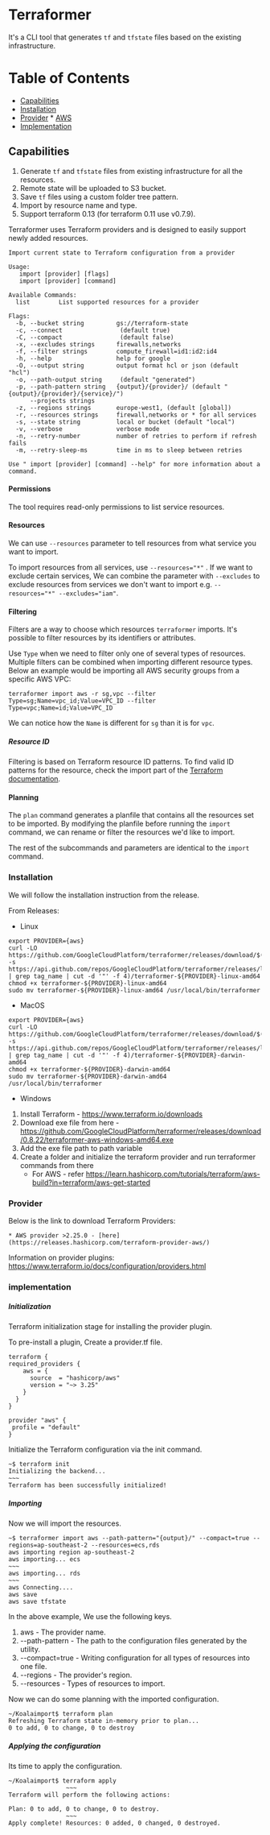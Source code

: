 # Terraformer

It's a CLI tool that generates `tf` and `tfstate` files based on the existing infrastructure.


# Table of Contents
- [Capabilities](#capabilities)
- [Installation](#installation)
- [Provider](#provider)
       * [AWS](/Docs/aws.md)
- [Implementation](#implementation)

## Capabilities

1. Generate `tf` and `tfstate` files from existing infrastructure for all the
    resources.
2. Remote state will be uploaded to S3 bucket.
3. Save `tf` files using a custom folder tree pattern.
4. Import by resource name and type.
5. Support terraform 0.13 (for terraform 0.11 use v0.7.9).

Terraformer uses Terraform providers and is designed to easily support newly added resources.
```
Import current state to Terraform configuration from a provider

Usage:
   import [provider] [flags]
   import [provider] [command]

Available Commands:
  list        List supported resources for a provider

Flags:
  -b, --bucket string         gs://terraform-state
  -c, --connect                (default true)
  -С, --compact                (default false)
  -x, --excludes strings      firewalls,networks
  -f, --filter strings        compute_firewall=id1:id2:id4
  -h, --help                  help for google
  -O, --output string         output format hcl or json (default "hcl")
  -o, --path-output string     (default "generated")
  -p, --path-pattern string   {output}/{provider}/ (default "{output}/{provider}/{service}/")
      --projects strings
  -z, --regions strings       europe-west1, (default [global])
  -r, --resources strings     firewall,networks or * for all services
  -s, --state string          local or bucket (default "local")
  -v, --verbose               verbose mode
  -n, --retry-number          number of retries to perform if refresh fails
  -m, --retry-sleep-ms        time in ms to sleep between retries

Use " import [provider] [command] --help" for more information about a command.
```
#### Permissions

The tool requires read-only permissions to list service resources.

#### Resources

We can use `--resources` parameter to tell resources from what service you want to import.

To import resources from all services, use `--resources="*"` . If we want to exclude certain services, We can combine the parameter with `--excludes` to exclude resources from services we don't want to import e.g. `--resources="*" --excludes="iam"`.

#### Filtering

Filters are a way to choose which resources `terraformer` imports. It's possible to filter resources by its identifiers or attributes.

Use `Type` when we need to filter only one of several types of resources. Multiple filters can be combined when importing different resource types. Below an example would be importing all AWS security groups from a specific AWS VPC:
```
terraformer import aws -r sg,vpc --filter Type=sg;Name=vpc_id;Value=VPC_ID --filter Type=vpc;Name=id;Value=VPC_ID
```
We can notice how the `Name` is different for `sg` than it is for `vpc`.


##### Resource ID

Filtering is based on Terraform resource ID patterns. To find valid ID patterns for the resource, check the import part of the [Terraform documentation][terraform-providers].

[terraform-providers]: https://www.terraform.io/docs/providers/

#### Planning

The `plan` command generates a planfile that contains all the resources set to be imported. By modifying the planfile before running the `import` command, we can rename or filter the resources we'd like to import.

The rest of the subcommands and parameters are identical to the `import` command.


### Installation
We will follow the installation instruction from the release.

From Releases:

* Linux

```
export PROVIDER={aws}
curl -LO https://github.com/GoogleCloudPlatform/terraformer/releases/download/$(curl -s https://api.github.com/repos/GoogleCloudPlatform/terraformer/releases/latest | grep tag_name | cut -d '"' -f 4)/terraformer-${PROVIDER}-linux-amd64
chmod +x terraformer-${PROVIDER}-linux-amd64
sudo mv terraformer-${PROVIDER}-linux-amd64 /usr/local/bin/terraformer
```
* MacOS

```
export PROVIDER={aws}
curl -LO https://github.com/GoogleCloudPlatform/terraformer/releases/download/$(curl -s https://api.github.com/repos/GoogleCloudPlatform/terraformer/releases/latest | grep tag_name | cut -d '"' -f 4)/terraformer-${PROVIDER}-darwin-amd64
chmod +x terraformer-${PROVIDER}-darwin-amd64
sudo mv terraformer-${PROVIDER}-darwin-amd64 /usr/local/bin/terraformer
```
* Windows
1. Install Terraform - https://www.terraform.io/downloads
2. Download exe file from here - https://github.com/GoogleCloudPlatform/terraformer/releases/download/0.8.22/terraformer-aws-windows-amd64.exe
3. Add the exe file path to path variable
4. Create a folder and initialize the terraform provider and run terraformer commands from there
   * For AWS -  refer https://learn.hashicorp.com/tutorials/terraform/aws-build?in=terraform/aws-get-started

### Provider

Below is the link to download Terraform Providers:

    * AWS provider >2.25.0 - [here](https://releases.hashicorp.com/terraform-provider-aws/)
  

Information on provider plugins:
https://www.terraform.io/docs/configuration/providers.html

### implementation

##### Initialization

Terraform initialization stage for installing the provider plugin.

To pre-install a plugin, Create a provider.tf file.

```
terraform {
required_providers {
    aws = {
      source  = "hashicorp/aws"
      version = "~> 3.25"
    }
  }
}

provider "aws" {
 profile = "default"
}
```

Initialize the Terraform configuration via the init command.

```
~$ terraform init
Initializing the backend...
~~~
Terraform has been successfully initialized!
```

##### Importing

Now we will import the resources.

```
~$ terraformer import aws --path-pattern="{output}/" --compact=true --regions=ap-southeast-2 --resources=ecs,rds
aws importing region ap-southeast-2
aws importing... ecs
~~~
aws importing... rds
~~~
aws Connecting....
aws save
aws save tfstate
```

In the above example, We use the following keys.

1. aws - The provider name.
2. --path-pattern - The path to the configuration files generated by the utility.
3. --compact=true - Writing configuration for all types of resources into one file.
4. --regions - The provider's region.
5. --resources - Types of resources to import.


Now we can do some planning with the imported configuration.

```
~/Koalaimport$ terraform plan
Refreshing Terraform state in-memory prior to plan...
0 to add, 0 to change, 0 to destroy
```

##### Applying the configuration

Its time to apply the configuration.

```
~/Koalaimport$ terraform apply
                ~~~
Terraform will perform the following actions:

Plan: 0 to add, 0 to change, 0 to destroy.
                ~~~
Apply complete! Resources: 0 added, 0 changed, 0 destroyed.
```


